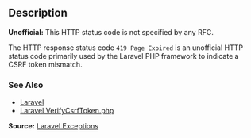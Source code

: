 ## Description

<aside class="warning"><strong>Unofficial:</strong> This HTTP status code is not specified by any RFC.</aside>

The HTTP response status code `419 Page Expired` is an unofficial HTTP status code primarily used by the Laravel PHP framework to indicate a CSRF token mismatch.

### See Also

- [Laravel](https://laravel.com/)
- [Laravel VerifyCsrfToken.php](https://github.com/laravel/framework/blob/v11.19.0/src/Illuminate/Foundation/Http/Middleware/VerifyCsrfToken.php#L95)

**Source:** [Laravel Exceptions](https://github.com/laravel/framework/blob/v11.19.0/src/Illuminate/Foundation/Exceptions/views/419.blade.php)

